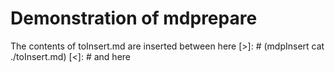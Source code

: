 # Demonstration of mdprepare
The contents of  toInsert.md are inserted between here
[>]: # (mdpInsert cat ./toInsert.md)
[<]: #
and here